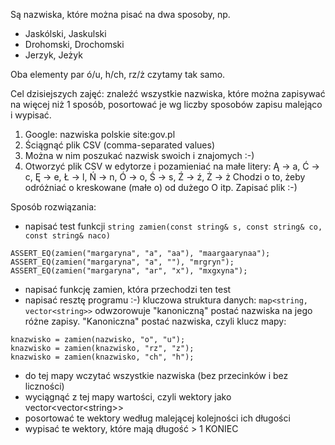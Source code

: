 Są nazwiska, które można pisać na dwa sposoby, np.
* Jaskólski, Jaskulski
* Drohomski, Drochomski
* Jerzyk, Jeżyk

Oba elementy par ó/u, h/ch, rz/ż czytamy tak samo.

Cel dzisiejszych zajęć: znaleźć wszystkie nazwiska, które można zapisywać
na więcej niż 1 sposób, posortować je wg liczby sposobów
zapisu malejąco i wypisać.

1. Google: nazwiska polskie site:gov.pl
2. Ściągnąć plik CSV (comma-separated values)
3. Można w nim poszukać nazwisk swoich i znajomych :-)
4. Otworzyć plik CSV w edytorze i pozamieniać na małe litery: Ą -> a, Ć -> c, Ę -> e, Ł -> l, Ń -> n, Ó -> o, Ś -> s, Ź -> ź, Ż -> ż Chodzi o to, żeby odróżniać o kreskowane (małe o) od dużego O itp. Zapisać plik :-)

Sposób rozwiązania:
<!-- end list -->

* napisać test funkcji `string zamien(const string& s, const string& co, const string& naco)`
```
ASSERT_EQ(zamien("margaryna", "a", "aa"), "maargaarynaa");
ASSERT_EQ(zamien("margaryna", "a", ""), "mrgryn");
ASSERT_EQ(zamien("margaryna", "ar", "x"), "mxgxyna");
```
* napisać funkcję zamien, która przechodzi ten test
* napisać resztę programu :-) kluczowa struktura danych: `map<string, vector<string>>` odwzorowuje "kanoniczną" postać nazwiska na jego różne zapisy. "Kanoniczna" postać nazwiska, czyli klucz mapy:
```
knazwisko = zamien(nazwisko, "o", "u");
knazwisko = zamien(knazwisko, "rz", "z");
knazwisko = zamien(knazwisko, "ch", "h");
```
* do tej mapy wczytać wszystkie nazwiska (bez przecinków i bez liczności)
* wyciągnąć z tej mapy wartości, czyli wektory jako vector&lt;vector&lt;string>>
* posortować te wektory według malejącej kolejności ich długości
* wypisać te wektory, które mają długość > 1
KONIEC
